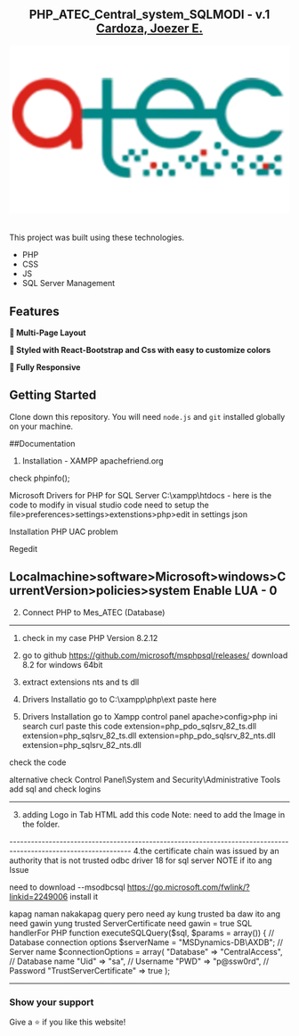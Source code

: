 <h2 align="center">
  PHP_ATEC_Central_system_SQLMODI - v.1<br/>
  <a href="https://joezercardozaportfolio.web.app/" target="_blank">Cardoza, Joezer E.
  </a>
</h2>
<div align="center">
  <img alt="Demo" src="./images/LOGO.png" />
</div>

<br/>


This project was built using these technologies.

- PHP
- CSS
- JS
- SQL Server Management

## Features

**📖 Multi-Page Layout**

**🎨 Styled with React-Bootstrap and Css with easy to customize colors**

**📱 Fully Responsive**

## Getting Started

Clone down this repository. You will need `node.js` and `git` installed globally on your machine.

##Documentation

1. Installation - XAMPP
apachefriend.org

check phpinfo();

Microsoft Drivers for PHP for SQL Server
C:\xampp\htdocs - here is the code to modify
in visual studio code need to setup the file>preferences>settings>extenstions>php>edit in settings json

Installation PHP UAC problem

Regedit

Localmachine>software>Microsoft>windows>CurrentVersion>policies>system
Enable LUA - 0
----------------------------------------------------------------------------------------------------------------

2. Connect PHP to Mes_ATEC (Database)

----------------------------------------------------------------------------------------------------------------
1. check in my case PHP Version 8.2.12
<?php
phpinfo();
?>

2. go to github
https://github.com/microsoft/msphpsql/releases/
download 8.2 for windows 64bit

3. extract extensions
nts and ts dll

4. Drivers Installatio go to C:\xampp\php\ext
paste here 

5. Drivers Installation go to Xampp control panel apache>config>php ini
search curl
paste this code 
extension=php_pdo_sqlsrv_82_ts.dll
extension=php_sqlsrv_82_ts.dll
extension=php_pdo_sqlsrv_82_nts.dll
extension=php_sqlsrv_82_nts.dll

check the code


alternative check
Control Panel\System and Security\Administrative Tools
add sql and check logins

----------------------------------------------------------------------------------------------------------------
3. adding Logo in Tab HTML
add this code
Note: need to add the Image in the folder.

<link rel="icon" href="../images/LOGO.png" type="image/png">
----------------------------------------------------------------------------------------------------------------
4.the certificate chain was issued by an authority that is not trusted odbc driver 18 for sql server
NOTE if ito ang Issue

need to download --msodbcsql
https://go.microsoft.com/fwlink/?linkid=2249006
install it

kapag naman nakakapag query pero need ay kung trusted ba daw ito ang need gawin yung trusted
ServerCertificate need gawin = true
SQL handlerFor PHP
	function executeSQLQuery($sql, $params = array()) {
    // Database connection options
    $serverName = "MSDynamics-DB\AXDB"; // Server name
    $connectionOptions = array(
        "Database" => "CentralAccess", // Database name
        "Uid" => "sa",                 // Username
        "PWD" => "p@ssw0rd",        // Password
        "TrustServerCertificate" => true
    );
    
----------------------------------------------------------------------------------------------------------------

### Show your support

Give a ⭐ if you like this website!
